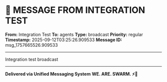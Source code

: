 # 🔵 MESSAGE FROM INTEGRATION TEST

**From:** Integration Test
**To:** agents
**Type:** broadcast
**Priority:** regular
**Timestamp:** 2025-09-12T03:25:26.909533
**Message ID:** msg_1757665526.909533

---

Integration test broadcast

---

**Delivered via Unified Messaging System**
**WE. ARE. SWARM. ⚡🐝**
